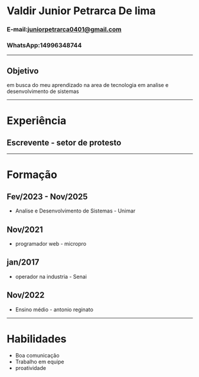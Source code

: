 # Valdir Junior Petrarca De lima 
### E-mail:juniorpetrarca0401@gmail.com
### WhatsApp:14996348744
---
## Objetivo
em busca do meu aprendizado na area de tecnologia em analise e desenvolvimento de sistemas 

---

# Experiência
## Escrevente - setor de protesto 

---

# Formação
## Fev/2023 - Nov/2025
- Analise e Desenvolvimento de Sistemas - Unimar

## Nov/2021
- programador web - micropro

## jan/2017
- operador na industria - Senai

## Nov/2022
- Ensino médio - antonio reginato

--- 

# Habilidades
- Boa comunicação
- Trabalho em equipe
- proatividade
